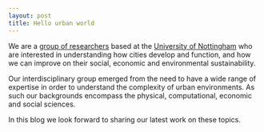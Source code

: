 ```yaml
---
layout: post
title: Hello urban world
---
```


We are a [group of researchers](https://nottingham.ac.uk/research/groups/lucas/index.aspx) based at the [University of Nottingham](https://www.nottingham.ac.uk/)  who are interested in understanding how cities develop and function, and how we can improve on their social, economic and environmental sustainability. 

Our interdisciplinary group emerged from the need to have a wide range of expertise in order to understand the complexity of urban environments. As such our backgrounds encompass the physical, computational, economic and social sciences.

In this blog we look forward to sharing our latest work on these topics.


